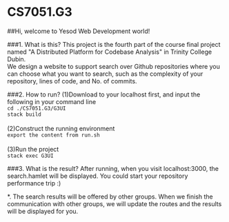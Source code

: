 # CS7051.G3

##Hi, welcome to Yesod Web Development world!

###1. What is this?
This project is the fourth part of the course final project named "A Distributed Platform for Codebase Analysis" in Trinity College Dubin. </br>
We design a website to support search over Github repositories where you can choose what you want to search, such as the complexity of your repository, lines of code, and No. of commits. </br>


###2. How to run?
(1)Download to your localhost first, and input the following in your command line </br>
    `cd ./CS7051.G3/G3UI` </br>
    `stack build` </br></br>
(2)Construct the running environment </br>
    `export the content from run.sh` </br></br>
(3)Run the project </br>
    `stack exec G3UI`


###3. What is the result?
After running, when you visit localhost:3000, the search.hamlet will be displayed. You could start your repository performance trip :) </br>

*. The search results will be offered by other groups. When we finish the communication with other groups, we will update the routes and the results will be displayed for you.  
